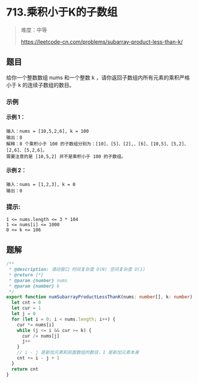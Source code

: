 # 713.乘积小于K的子数组

> 难度：中等
>
> https://leetcode-cn.com/problems/subarray-product-less-than-k/

## 题目

给你一个整数数组 nums 和一个整数 k ，请你返回子数组内所有元素的乘积严格小于 k 的连续子数组的数目。

### 示例

#### 示例 1：

```
输入：nums = [10,5,2,6], k = 100
输出：8
解释：8 个乘积小于 100 的子数组分别为：[10]、[5]、[2],、[6]、[10,5]、[5,2]、[2,6]、[5,2,6]。
需要注意的是 [10,5,2] 并不是乘积小于 100 的子数组。
```

#### 示例 2：

```
输入：nums = [1,2,3], k = 0
输出：0
```

### 提示: 

```
1 <= nums.length <= 3 * 104
1 <= nums[i] <= 1000
0 <= k <= 106
```

## 题解

```ts
/**
 * @description: 滑动窗口 时间复杂度 O(N) 空间复杂度 O(1)
 * @return {*}
 * @param {number} nums
 * @param {number} k
 */
export function numSubarrayProductLessThanK(nums: number[], k: number): number {
  let cnt = 0
  let cur = 1
  let j = 0
  for (let i = 0; i < nums.length; i++) {
    cur *= nums[i]
    while (j <= i && cur >= k) {
      cur /= nums[j]
      j++
    }
    // i - j 是新加元素和前面数组的数目，1 是新加元素本身
    cnt += i - j + 1
  }
  return cnt
}
```
